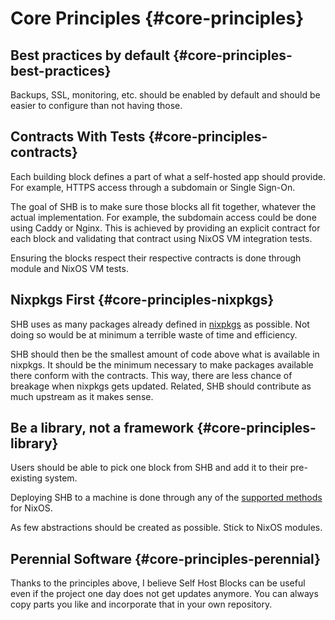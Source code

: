 # Core Principles {#core-principles}

## Best practices by default {#core-principles-best-practices}

Backups, SSL, monitoring, etc. should be enabled by default and should be easier to configure than
not having those.

## Contracts With Tests {#core-principles-contracts}

Each building block defines a part of what a self-hosted app should provide. For example, HTTPS
access through a subdomain or Single Sign-On.

The goal of SHB is to make sure those blocks all fit together, whatever the actual implementation.
For example, the subdomain access could be done using Caddy or Nginx. This is achieved by providing
an explicit contract for each block and validating that contract using NixOS VM integration tests.

Ensuring the blocks respect their respective contracts is done through module and NixOS VM tests.

## Nixpkgs First {#core-principles-nixpkgs}

SHB uses as many packages already defined in [nixpkgs](https://github.com/NixOS/nixpkgs) as
possible. Not doing so would be at minimum a terrible waste of time and efficiency.

SHB should then be the smallest amount of code above what is available in nixpkgs. It should be the
minimum necessary to make packages available there conform with the contracts. This way, there are
less chance of breakage when nixpkgs gets updated. Related, SHB should contribute as much upstream
as it makes sense.

## Be a library, not a framework {#core-principles-library}

Users should be able to pick one block from SHB and add it to their pre-existing system.

Deploying SHB to a machine is done through any of the [supported
methods](https://nixos.wiki/wiki/Applications#Deployment) for NixOS.

As few abstractions should be created as possible. Stick to NixOS modules.

## Perennial Software {#core-principles-perennial}

Thanks to the principles above, I believe Self Host Blocks can be useful even if the project one day
does not get updates anymore. You can always copy parts you like and incorporate that in your own repository.
